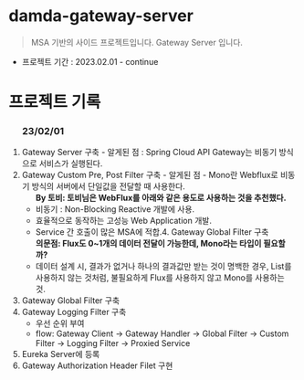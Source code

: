 # damda-gateway-server
> MSA 기반의 사이드 프로젝트입니다.
> Gateway Server 입니다.

- 프로젝트 기간 : 2023.02.01 - continue

# 프로젝트 기록
<ol>
<h3>23/02/01</h3>
    <li>Gateway Server 구축 - 알게된 점 : Spring Cloud API Gateway는 비동기 방식으로 서비스가 실행된다.</li>
    <li>
        Gateway Custom Pre, Post Filter 구축 - 알게된 점 - Mono란 Webflux로 비동기 방식의 서버에서 단일값을 전달할 때 사용한다.
        <ul>
            <b>By 토비: 토비님은 WebFlux를 아래와 같은 용도로 사용하는 것을 추천했다.</b>
            <li>비동기 : Non-Blocking Reactive 개발에 사용.</li>
            <li>효율적으로 동작하는 고성능 Web Application 개발.</li>
            <li>Service 간 호출이 많은 MSA에 적합.4. Gateway Global Filter 구축</li>
        </ul>
        <ul>
            <b>의문점: Flux도 0~1개의 데이터 전달이 가능한데, Mono라는 타입이 필요할까?</b>
            <li>데이터 설계 시, 결과가 없거나 하나의 결과값만 받는 것이 명백한 경우,  List를 사용하지 않는 것처럼, 불필요하게 Flux를 사용하지 않고 Mono를 사용하는 것.</li>
        </ul>
    </li>
    <li>Gateway Global Filter 구축</li>
    <li>Gateway Logging Filter 구축
        <ul>
        <li>우선 순위 부여</li>
        <li>flow: Gateway Client -> Gateway Handler -> Global Filter -> Custom Filter -> Logging Filter -> Proxied Service</li>
        </ul>
    </li>
    <li>Eureka Server에 등록</li>
    <li>
        Gateway Authorization Header Filet 구현
    </li>
</ol>



